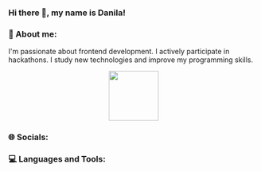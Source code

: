 ### Hi there 👋, my name is Danila!

### 💫 About me:
I'm passionate about frontend development. I actively participate in hackathons. I study new technologies and improve my programming skills.

<div id="header" align="center">
  <img src="https://i.giphy.com/media/v1.Y2lkPTc5MGI3NjExeHFwNTE1NHo3cGRtYTM2NjJvM3o5bXJ2amZrdzFuZXpuYTFpYW9hayZlcD12MV9pbnRlcm5hbF9naWZfYnlfaWQmY3Q9cw/M4NykXxUE0HAcK7UJ6/giphy.gif" width="100"/>
</div>

### 🌐 Socials:

### 💻 Languages and Tools:
